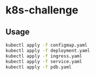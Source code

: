 # k8s-challenge

## Usage

```bash
kubectl apply -f configmap.yaml
kubectl apply -f deployment.yaml
kubectl apply -f ingress.yaml
kubectl apply -f service.yaml
kubectl apply -f pdb.yaml
```
